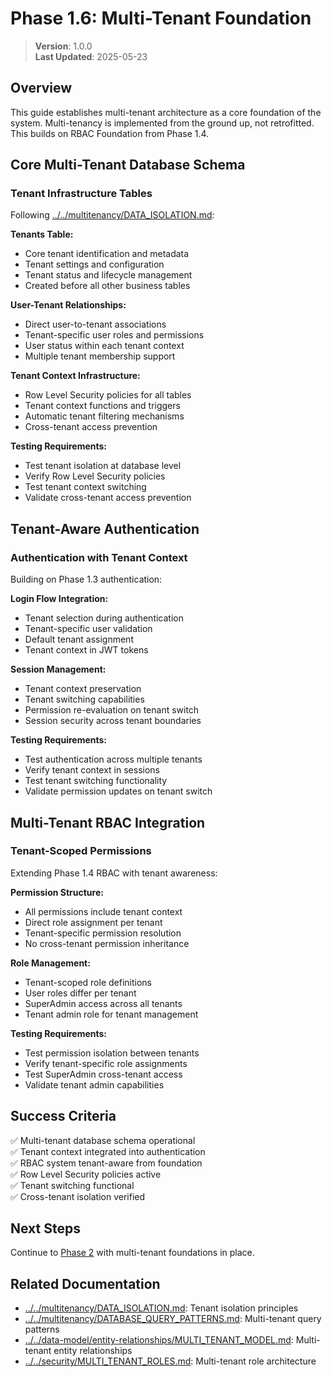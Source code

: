 
# Phase 1.6: Multi-Tenant Foundation

> **Version**: 1.0.0  
> **Last Updated**: 2025-05-23

## Overview

This guide establishes multi-tenant architecture as a core foundation of the system. Multi-tenancy is implemented from the ground up, not retrofitted. This builds on RBAC Foundation from Phase 1.4.

## Core Multi-Tenant Database Schema

### Tenant Infrastructure Tables
Following [../../multitenancy/DATA_ISOLATION.md](../../multitenancy/DATA_ISOLATION.md):

**Tenants Table:**
- Core tenant identification and metadata
- Tenant settings and configuration
- Tenant status and lifecycle management
- Created before all other business tables

**User-Tenant Relationships:**
- Direct user-to-tenant associations
- Tenant-specific user roles and permissions
- User status within each tenant context
- Multiple tenant membership support

**Tenant Context Infrastructure:**
- Row Level Security policies for all tables
- Tenant context functions and triggers
- Automatic tenant filtering mechanisms
- Cross-tenant access prevention

**Testing Requirements:**
- Test tenant isolation at database level
- Verify Row Level Security policies
- Test tenant context switching
- Validate cross-tenant access prevention

## Tenant-Aware Authentication

### Authentication with Tenant Context
Building on Phase 1.3 authentication:

**Login Flow Integration:**
- Tenant selection during authentication
- Tenant-specific user validation
- Default tenant assignment
- Tenant context in JWT tokens

**Session Management:**
- Tenant context preservation
- Tenant switching capabilities
- Permission re-evaluation on tenant switch
- Session security across tenant boundaries

**Testing Requirements:**
- Test authentication across multiple tenants
- Verify tenant context in sessions
- Test tenant switching functionality
- Validate permission updates on tenant switch

## Multi-Tenant RBAC Integration

### Tenant-Scoped Permissions
Extending Phase 1.4 RBAC with tenant awareness:

**Permission Structure:**
- All permissions include tenant context
- Direct role assignment per tenant
- Tenant-specific permission resolution
- No cross-tenant permission inheritance

**Role Management:**
- Tenant-scoped role definitions
- User roles differ per tenant
- SuperAdmin access across all tenants
- Tenant admin role for tenant management

**Testing Requirements:**
- Test permission isolation between tenants
- Verify tenant-specific role assignments
- Test SuperAdmin cross-tenant access
- Validate tenant admin capabilities

## Success Criteria

✅ Multi-tenant database schema operational  
✅ Tenant context integrated into authentication  
✅ RBAC system tenant-aware from foundation  
✅ Row Level Security policies active  
✅ Tenant switching functional  
✅ Cross-tenant isolation verified  

## Next Steps

Continue to [Phase 2](../PHASE2_CORE.md) with multi-tenant foundations in place.

## Related Documentation

- [../../multitenancy/DATA_ISOLATION.md](../../multitenancy/DATA_ISOLATION.md): Tenant isolation principles
- [../../multitenancy/DATABASE_QUERY_PATTERNS.md](../../multitenancy/DATABASE_QUERY_PATTERNS.md): Multi-tenant query patterns
- [../../data-model/entity-relationships/MULTI_TENANT_MODEL.md](../../data-model/entity-relationships/MULTI_TENANT_MODEL.md): Multi-tenant entity relationships
- [../../security/MULTI_TENANT_ROLES.md](../../security/MULTI_TENANT_ROLES.md): Multi-tenant role architecture

